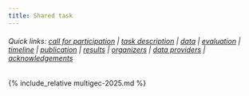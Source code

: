 ```yaml
--- 
title: Shared task
---
```


###### Quick links: [call for participation](#call-for-participation) | [task description](#task-description) | [data](#data) | [evaluation](#evaluation) | [timeline](#timeline) | [publication](#publication) | [results](#results) | [organizers](#organizers) | [data providers](#data-providers) | [acknowledgements](#acknowledgements)

{% include_relative multigec-2025.md %}
